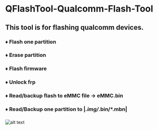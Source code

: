 # QFlashTool-Qualcomm-Flash-Tool
## This tool is for flashing qualcomm devices.
### ♦ Flash one partition
### ♦ Erase partition
### ♦ Flash firmware
### ♦ Unlock frp
### ♦ Read/backup flash to eMMC file -> eMMC.bin
### ♦ Read/Backup one partition to |*.img/*.bin/*.mbn|
###
###
###
###
###
###
###
###
###
###
###
###
![alt text](https://github.com/werasik2aa/QFlashTool-Qualcomm-Flash-Tool/blob/main/img/1.png?raw=true)
